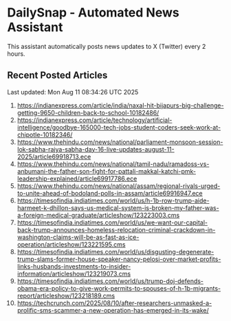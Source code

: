 # DailySnap - Automated News Assistant

This assistant automatically posts news updates to X (Twitter) every 2 hours.

## Recent Posted Articles

Last updated: Mon Aug 11 08:34:26 UTC 2025

1. https://indianexpress.com/article/india/naxal-hit-bijapurs-big-challenge-getting-9650-children-back-to-school-10182486/
2. https://indianexpress.com/article/technology/artificial-intelligence/goodbye-165000-tech-jobs-student-coders-seek-work-at-chipotle-10182346/
3. https://www.thehindu.com/news/national/parliament-monsoon-session-lok-sabha-rajya-sabha-day-16-live-updates-august-11-2025/article69918713.ece
4. https://www.thehindu.com/news/national/tamil-nadu/ramadoss-vs-anbumani-the-father-son-fight-for-pattali-makkal-katchi-pmk-leadership-explained/article69917786.ece
5. https://www.thehindu.com/news/national/assam/regional-rivals-urged-to-unite-ahead-of-bodoland-polls-in-assam/article69916947.ece
6. https://timesofindia.indiatimes.com/world/us/h-1b-row-trump-aide-harmeet-k-dhillon-says-us-medical-system-is-broken-my-father-was-a-foreign-medical-graduate/articleshow/123223003.cms
7. https://timesofindia.indiatimes.com/world/us/we-want-our-capital-back-trump-announces-homeless-relocation-criminal-crackdown-in-washington-claims-will-be-as-fast-as-ice-operation/articleshow/123221595.cms
8. https://timesofindia.indiatimes.com/world/us/disgusting-degenerate-trump-slams-former-house-speaker-nancy-pelosi-over-market-profits-links-husbands-investments-to-insider-information/articleshow/123219073.cms
9. https://timesofindia.indiatimes.com/world/us/trump-doj-defends-obama-era-policy-to-give-work-permits-to-spouses-of-h-1b-migrants-report/articleshow/123218189.cms
10. https://techcrunch.com/2025/08/10/after-researchers-unmasked-a-prolific-sms-scammer-a-new-operation-has-emerged-in-its-wake/
